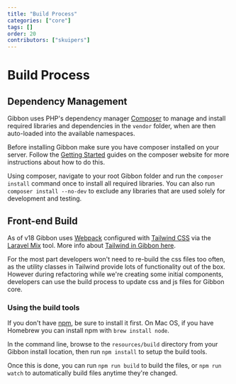 ```yaml
---
title: "Build Process"
categories: ["core"]
tags: []
order: 20
contributors: ["skuipers"]
---
```

# Build Process

## Dependency Management

Gibbon uses PHP's dependency manager [Composer](https://getcomposer.org/) to manage and install required libraries and dependencies in the `vendor` folder, when are then auto-loaded into the available namespaces.

Before installing Gibbon make sure you have composer installed on your server. Follow the [Getting Started](https://getcomposer.org/doc/00-intro.md) guides on the composer website for more instructions about how to do this. 

Using composer, navigate to your root Gibbon folder and run the `composer install` command once to install all required libraries. You can also run `composer install --no-dev` to exclude any libraries that are used solely for development and testing.

## Front-end Build

As of v18 Gibbon uses [Webpack](https://webpack.js.org) configured with [Tailwind CSS](https://tailwindcss.com) via the [Laravel Mix](https://laravel-mix.com) tool. More info about [Tailwind in Gibbon here](https://github.com/GibbonEdu/core/issues/805).

For the most part developers won't need to re-build the css files too often, as the utility classes in Tailwind provide lots of functionality out of the box. However during refactoring while we're creating some initial components, developers can use the build process to update css and js files for Gibbon core.

### Using the build tools

If you don't have [npm](https://www.npmjs.com/get-npm), be sure to install it first. On Mac OS, if you have Homebrew you can install npm with `brew install node`.

In the command line, browse to the `resources/build` directory from your Gibbon install location, then run `npm install` to setup the build tools. 

Once this is done, you can run `npm run build` to build the files, or `npm run watch` to automatically build files anytime they're changed.
